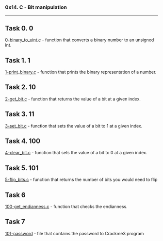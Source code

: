 ### 0x14. C - Bit manipulation
---
## Task 0. 0
[0-binary_to_uint.c](./0-binary_to_uint.c) - function that converts a binary number to an unsigned int.

## Task 1. 1
[1-print_binary.c](./1-print_binary.c) - function that prints the binary representation of a number.

## Task 2. 10
[2-get_bit.c](./2-get_bit.c) - function that returns the value of a bit at a given index.

## Task 3. 11
[3-set_bit.c](./3-set_bit.c) - function that sets the value of a bit to 1 at a given index.

## Task 4. 100
[4-clear_bit.c](./4-clear_bit.c) - function that sets the value of a bit to 0 at a given index.

## Task 5. 101
[5-flip_bits.c](./5-flip_bits.c) - function that returns the number of bits you would need to flip 

## Task 6
[100-get_endianness.c](./100-get_endianness.c) - function that checks the endianness.

## Task 7
[101-password](./101-password) - file that contains the password to Crackme3 program
